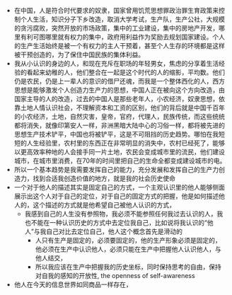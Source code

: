 - 在中国，人是符合时代要求的奴隶，国家曾用饥荒思想罪政治罪生育政策来控制个人生活，知识分子下乡改造，取消大学考试，生产队，生产公社，大规模的贪污腐败，突然开放的市场政策，集中的工业建设，集中的房地产开发，哪里有利可图哪里就有权力的集中，政府用利益作为奖励去规划国家建设。个人的生产生活始终是被一个有权力的主人干预着，甚至个人生存的环境都是这样被干预创造的，为了保住中国民族的集体利益。
- 我从小认识的身边的人，和现在充斥在职场的年轻男女，焦虑的分享着生活经验的看起来幼稚的人，他们整合在一起是这个时代的人的缩影，平均数。他们仍是农民，仍是上一辈人的意识的借尸还魂，而我是一个整体西化的人，西方思想是能够激发个人创造力生产力的思想，中国人正在被向这个方向改造，由国家主导的人的改造，过去的中国人是那些老年人，小农经济，奴隶思想，依靠土地人情认识社会，不理解资本和工资的区别，他们的背后就是中国千百年的小农经济，土地，自然灾害，皇帝，官府，代理人，民族传统，而这些统统都将消失，就像印第安人一样，非洲黑暗大陆中心的习俗一样，都将被先进的思想生产技术铲平，中国也将被铲平，这是不可阻挡的历史趋势。哪怕在我短短的人生经验里，农村里的东西正在非常明显的消失中，农村已经死了，能够以更高效率种地的人会接手同一片土地，农民会变成城市里的流民，他们建设城市，在城市里消费，在70年的时间里把自己的生命全都变成建设城市的电。
- 所以一个基本趋势是我需要发挥自己的能力，充分发展和发挥自己的生产力创造力，找到合适我创造价值的地方，就是我的社会历史使命
- 一个对于他人的描述其实是固定自己的方式，一个主观认识里的他人能够侧面展示出这个人对于自己的定位，对于自己的固定方式的把握，他是如何描述他人的，这个描述的方式就是他希望自己被他人认识的方式，
	- 我感到自己的人生没有参照物，我必须不能参照任何我过去认识的人，我也不能在一种认识历史的方式中去定位我自己，比如说将我认识的“他人”与我自己对比去定位自己，他人这个概念首先是滑动的
		- 人只有生产是固定的，必须要固定的，他的生产形象必须是固定的，他必须在生产中认识他人，必须只能在生产中把握他人认识他人，与他人结交，
		- 所以我应该在生产中把握我的历史坐标，同时保持思考的自由，保持对自我的感知的开放性, the openness of self-awareness 
- 他人在今天的信息世界如同商品一样存在，